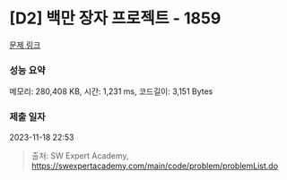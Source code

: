 # [D2] 백만 장자 프로젝트 - 1859 

[문제 링크](https://swexpertacademy.com/main/code/problem/problemDetail.do?contestProbId=AV5LrsUaDxcDFAXc) 

### 성능 요약

메모리: 280,408 KB, 시간: 1,231 ms, 코드길이: 3,151 Bytes

### 제출 일자

2023-11-18 22:53



> 출처: SW Expert Academy, https://swexpertacademy.com/main/code/problem/problemList.do